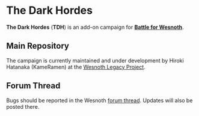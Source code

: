 The Dark Hordes
===============

**The Dark Hordes** (**TDH**) is an add-on campaign for
**[Battle for Wesnoth][1]**.

[1]: <https://www.wesnoth.org/>

Main Repository
---------------

The campaign is currently maintained and under development by Hiroki Hatanaka (KameRamen) at the [Wesnoth Legacy Project][2].

[2]: <https://github.com/wesnoth-legacy-project/The_Dark_Hordes>

Forum Thread
------------

Bugs should be reported in the Wesnoth [forum thread][3]. Updates will also be posted there.

[3]: <https://r.wesnoth.org/t59240>
